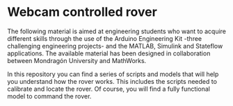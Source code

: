 # Webcam controlled rover

The following material is aimed at engineering students who want to acquire
different skills through the use of the Arduino Engineering Kit -three
challenging engineering projects- and the MATLAB, Simulink and Stateflow
applications. The available material has been designed in collaboration between
Mondragón University and MathWorks.

In this repository you can find a series of scripts and models that will help
you understand how the rover works. This includes the scripts needed to calibrate
and locate the rover. 
Of course, you will find a fully functional model to command the rover.
